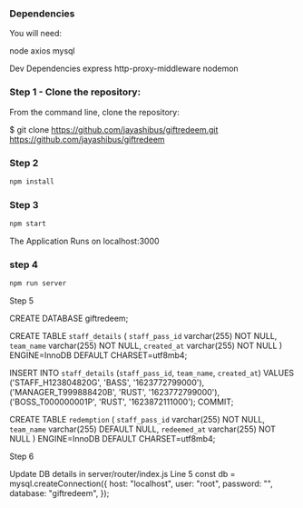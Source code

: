 ### Dependencies

You will need:

node
axios
mysql

Dev Dependencies
express
http-proxy-middleware
nodemon

### Step 1 - Clone the repository:

From the command line, clone the repository:

$ git clone https://github.com/jayashibus/giftredeem.git
https://github.com/jayashibus/giftredeem

### Step 2

```sh
npm install
```

### Step 3

```sh
npm start
```

The Application Runs on localhost:3000

### step 4

```sh
npm run server
```

Step 5

CREATE DATABASE giftredeem;

CREATE TABLE `staff_details` (
`staff_pass_id` varchar(255) NOT NULL,
`team_name` varchar(255) NOT NULL,
`created_at` varchar(255) NOT NULL
) ENGINE=InnoDB DEFAULT CHARSET=utf8mb4;

INSERT INTO `staff_details` (`staff_pass_id`, `team_name`, `created_at`) VALUES
('STAFF_H123804820G', 'BASS', '1623772799000'),
('MANAGER_T999888420B', 'RUST', '1623772799000'),
('BOSS_T000000001P', 'RUST', '1623872111000');
COMMIT;

CREATE TABLE `redemption` (
`staff_pass_id` varchar(255) NOT NULL,
`team_name` varchar(255) DEFAULT NULL,
`redeemed_at` varchar(255) NOT NULL
) ENGINE=InnoDB DEFAULT CHARSET=utf8mb4;

Step 6

Update DB details in server/router/index.js Line 5
const db = mysql.createConnection({
host: "localhost",
user: "root",
password: "",
database: "giftredeem",
});
